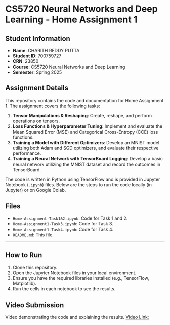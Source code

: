 # CS5720 Neural Networks and Deep Learning - Home Assignment 1

## Student Information

- **Name**: CHARITH REDDY PUTTA
- **Student ID**: 700759727
- **CRN**: 23850
- **Course**: CS5720 Neural Networks and Deep Learning
- **Semester**: Spring 2025

## Assignment Details

This repository contains the code and documentation for Home Assignment 1. The assignment covers the following tasks:

1. **Tensor Manipulations & Reshaping**: Create, reshape, and perform operations on tensors.
2. **Loss Functions & Hyperparameter Tuning**: Implement and evaluate the Mean Squared Error (MSE) and Categorical Cross-Entropy (CCE) loss functions.
3. **Training a Model with Different Optimizers**: Develop an MNIST model utilizing both Adam and SGD optimizers, and evaluate their respective performance.
4. **Training a Neural Network with TensorBoard Logging**: Develop a basic neural network utilizing the MNIST dataset and record the outcomes in TensorBoard.

The code is written in Python using TensorFlow and is provided in Jupyter Notebook (`.ipynb`) files. Below are the steps to run the code locally (in Jupyter) or on Google Colab.

## Files

- `Home-Assignment-Task1&2.ipynb`: Code for Task 1 and 2.
- `Home-Assignment1-Task3.ipynb`: Code for Task 3.
- `Home-Assignment1-Task4.ipynb`: Code for Task 4.
- `README.md`: This file.

---

## How to Run

1. Clone this repository.
2. Open the Jupyter Notebook files in your local environment.
3. Ensure you have the required libraries installed (e.g., TensorFlow, Matplotlib).
4. Run the cells in each notebook to see the results.

## Video Submission

Video demonstrating the code and explaining the results.
[Video Link:](https://drive.google.com/file/d/1qZbjnkaJpCSQJPMcuOp4be4oHtIPcGUx/view?usp=sharing)
